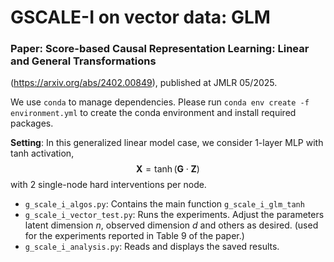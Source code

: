 # GSCALE-I on vector data: GLM

### Paper: Score-based Causal Representation Learning: Linear and General Transformations
(https://arxiv.org/abs/2402.00849), published at JMLR 05/2025.


We use `conda` to manage dependencies. Please run ``conda env create -f environment.yml``
to create the conda environment and install required packages.

**Setting**: In this generalized linear model case, we consider 1-layer MLP with tanh activation, $$\mathbf{X} = \tanh(\mathbf{G} \cdot \mathbf{Z})$$ with 2 single-node hard interventions per node.

- `g_scale_i_algos.py`: Contains the main function `g_scale_i_glm_tanh`
- `g_scale_i_vector_test.py`: Runs the experiments. Adjust the parameters latent dimension $n$, observed dimension $d$ and others as desired. (used for the experiments reported in Table 9 of the paper.)
- `g_scale_i_analysis.py`: Reads and displays the saved results.

